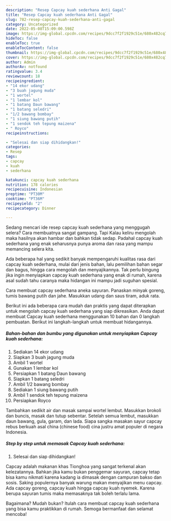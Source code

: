 ```yaml
---
description: "Resep Capcay kuah sederhana Anti Gagal"
title: "Resep Capcay kuah sederhana Anti Gagal"
slug: 782-resep-capcay-kuah-sederhana-anti-gagal
category: Uncategorized
date: 2022-05-08T15:09:00.598Z
image: https://img-global.cpcdn.com/recipes/9dcc7f2f1929c51e/680x482cq70/capcay-kuah-sederhana-foto-resep-utama.jpg
hideToc: false
enableToc: true
enableTocContent: false
thumbnail: https://img-global.cpcdn.com/recipes/9dcc7f2f1929c51e/680x482cq70/capcay-kuah-sederhana-foto-resep-utama.jpg
cover: https://img-global.cpcdn.com/recipes/9dcc7f2f1929c51e/680x482cq70/capcay-kuah-sederhana-foto-resep-utama.jpg
author: Admin
authorAv: notfound
ratingvalue: 3.4
reviewcount: 18
recipeingredient:
- "14 ekor udang"
- "3 buah jagung muda"
- "1 wortel"
- "1 lembar kol"
- "1 batang Daun bawang"
- "1 batang seledri"
- "1/2 bawang bombay"
- "1 siung bawang putih"
- "1 sendok teh tepung maizena"
- " Royco"
recipeinstructions:

- "Selesai dan siap dihidangkan!"
categories:
- Resep
tags:
- capcay
- kuah
- sederhana

katakunci: capcay kuah sederhana 
nutrition: 178 calories
recipecuisine: Indonesian
preptime: "PT30M"
cooktime: "PT36M"
recipeyield: "2"
recipecategory: Dinner

---
```



Sedang mencari ide resep capcay kuah sederhana yang menggugah selera? Cara membuatnya sangat gampang. Tapi Kalau keliru mengolah maka hasilnya akan hambar dan bahkan tidak sedap. Padahal capcay kuah sederhana yang enak seharusnya punya aroma dan rasa yang mampu memancing selera kita.


Ada beberapa hal yang sedikit banyak mempengaruhi kualitas rasa dari capcay kuah sederhana, mulai dari jenis bahan, lalu pemilihan bahan segar dan bagus, hingga cara mengolah dan menyajikannya. Tak perlu bingung jika ingin menyiapkan capcay kuah sederhana yang enak di rumah, karena asal sudah tahu caranya maka hidangan ini mampu jadi suguhan spesial.

Cara membuat capcay sederhana aneka sayuran. Panaskan minyak goreng, tumis bawang putih dan jahe. Masukkan udang dan saus tiram, aduk rata.


Berikut ini ada beberapa cara mudah dan praktis yang dapat diterapkan untuk mengolah capcay kuah sederhana yang siap dikreasikan. Anda dapat membuat Capcay kuah sederhana menggunakan 10 bahan dan 0 langkah pembuatan. Berikut ini langkah-langkah untuk membuat hidangannya.

<!--inarticleads1-->

##### Bahan-bahan dan bumbu yang digunakan untuk menyiapkan Capcay kuah sederhana:

1. Sediakan 14 ekor udang
1. Siapkan 3 buah jagung muda
1. Ambil 1 wortel
1. Gunakan 1 lembar kol
1. Persiapkan 1 batang Daun bawang
1. Siapkan 1 batang seledri
1. Ambil 1/2 bawang bombay
1. Sediakan 1 siung bawang putih
1. Ambil 1 sendok teh tepung maizena
1. Persiapkan  Royco


Tambahkan sedikit air dan masak sampai wortel lembut. Masukkan brokoli dan buncis, masak dan tutup sebentar. Setelah semua lembut, masukkan daun bawang, gula, garam, dan lada. Siapa sangka masakan sayur capcay rebus berkuah asal china (chinese food) cina justru amat populer di negara Indonesia. 

<!--inarticleads2-->

##### Step by step untuk memasak Capcay kuah sederhana:


1. Selesai dan siap dihidangkan!

Capcay adalah makanan khas Tionghoa yang sangat terkenal akan kelezatannya. Bahkan jika kamu bukan penggemar sayuran, capcay tetap bisa kamu nikmati karena kadang ia dimasak dengan campuran bakso dan sosis. Saking populernya banyak warung makan menyajikan menu capcay. Ada capcay goreng, capcay kuah hingga capcay kuah nyemek. Karena berupa sayuran tumis maka memasaknya tak boleh terlalu lama. 

Bagaimana? Mudah bukan? Itulah cara membuat capcay kuah sederhana yang bisa kamu praktikkan di rumah. Semoga bermanfaat dan selamat mencoba!
